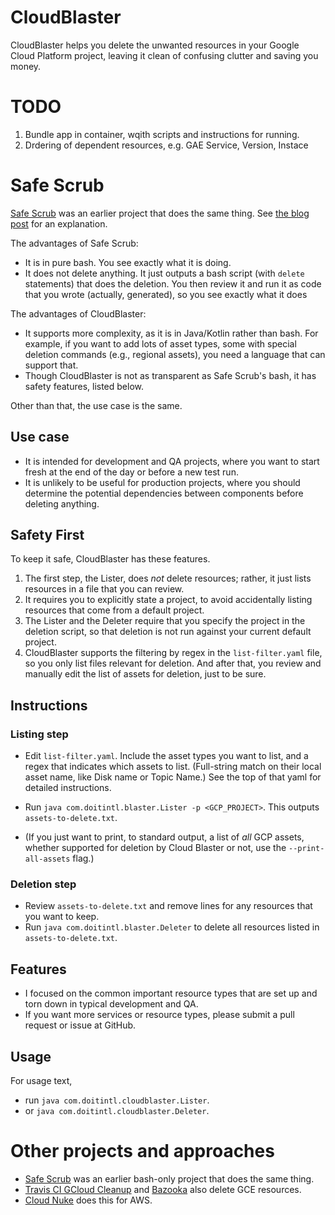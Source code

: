 # CloudBlaster

CloudBlaster helps you delete the unwanted resources in your Google Cloud Platform project, 
leaving it clean of confusing clutter and saving you money.

# TODO
1. Bundle app in container, wqith scripts and instructions for running.
1. Drdering of dependent resources, e.g. GAE Service, Version, Instace

# Safe Scrub

[Safe Scrub](https://github.come/doitintl/SafeScrub) was an earlier project that does the same thing. See [the blog post](https://blog.doit-intl.com/safe-scrub-clean-up-your-google-cloud-projects-f90f18aca311)
                                                                                                     for an explanation.

The advantages of Safe Scrub:
* It is in pure bash. You see exactly what it is doing. 
* It does not delete anything. It just outputs a bash script (with `delete` statements) that does the deletion. 
You then review it and run it as code that you wrote (actually, generated), so you see
exactly what it does

The advantages of CloudBlaster:
* It supports more complexity, as it is in Java/Kotlin rather than bash. For example,
if you want to add lots of asset types, some with special deletion commands (e.g., regional
assets), you need a language that can support that.
* Though CloudBlaster is not as transparent as Safe Scrub's bash, it has safety features, listed below.
 
Other than that, the use case is the same.

## Use case
- It is intended for development and QA projects, where you want to start fresh at the end of the day or before a new test run.
- It is unlikely to be useful for production projects, where you should determine the potential dependencies between components before deleting
anything.

## Safety First 
To keep it safe, CloudBlaster has these features.
1. The first step, the Lister, does *not* delete resources; rather, it just lists resources in a file that you can review.
1. It requires you to explicitly state a project, to avoid accidentally listing resources that come from
 a default project.
1.  The Lister and the Deleter require that you  specify the project in the deletion script, so that deletion is not run against  your current default project.
1. CloudBlaster supports the filtering by regex in the `list-filter.yaml` file, so you only 
list files relevant for deletion. And after that, you review and manually edit the list of assets for deletion, just to be sure.
 
## Instructions

### Listing step
* Edit `list-filter.yaml`. Include the asset types you want to list, and a regex that indicates which
 assets to list. (Full-string match on their  local asset name, like Disk name  or Topic Name.)
See the top of that yaml for detailed instructions. 
* Run `java com.doitintl.blaster.Lister -p <GCP_PROJECT>`. This outputs `assets-to-delete.txt`.

* (If you just want to print, to standard output, a list of *all* GCP assets, whether 
supported for deletion by Cloud Blaster or not, use
the `--print-all-assets` flag.)

### Deletion step
* Review `assets-to-delete.txt` and remove lines for any resources that you want to keep.
* Run `java com.doitintl.blaster.Deleter` to delete all resources listed in `assets-to-delete.txt`.
## Features
- I focused on the common important resource types that are set up and torn down
 in typical development and QA.
- If you want more services or resource types, please submit a pull request or issue at GitHub.

## Usage
 For usage text,  
- run `java com.doitintl.cloudblaster.Lister`.
- or  `java com.doitintl.cloudblaster.Deleter`.

# Other projects and approaches
- [Safe Scrub](https://github.come/doitintl/SafeScrub) was an earlier bash-only project that does the same thing. 
- [Travis CI GCloud Cleanup](https://github.com/travis-ci/gcloud-cleanup) and [Bazooka](https://github.com/enxebre/bazooka) also delete GCE resources.
- [Cloud Nuke](https://blog.gruntwork.io/cloud-nuke-how-we-reduced-our-aws-bill-by-85-f3aced4e5876) does this for AWS.
 